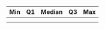 | Min | Q1  | Median | Q3  | Max |
| --- | --- | ------ | --- | --- |
|     |     |        |     |     |
|     |     |        |     |     |
